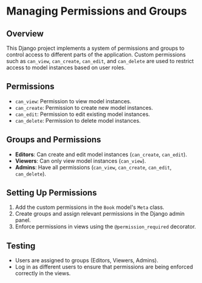 # Managing Permissions and Groups

## Overview
This Django project implements a system of permissions and groups to control access to different parts of the application. Custom permissions such as `can_view`, `can_create`, `can_edit`, and `can_delete` are used to restrict access to model instances based on user roles.

## Permissions
- `can_view`: Permission to view model instances.
- `can_create`: Permission to create new model instances.
- `can_edit`: Permission to edit existing model instances.
- `can_delete`: Permission to delete model instances.

## Groups and Permissions
- **Editors**: Can create and edit model instances (`can_create`, `can_edit`).
- **Viewers**: Can only view model instances (`can_view`).
- **Admins**: Have all permissions (`can_view`, `can_create`, `can_edit`, `can_delete`).

## Setting Up Permissions
1. Add the custom permissions in the `Book` model's `Meta` class.
2. Create groups and assign relevant permissions in the Django admin panel.
3. Enforce permissions in views using the `@permission_required` decorator.

## Testing
- Users are assigned to groups (Editors, Viewers, Admins).
- Log in as different users to ensure that permissions are being enforced correctly in the views.
